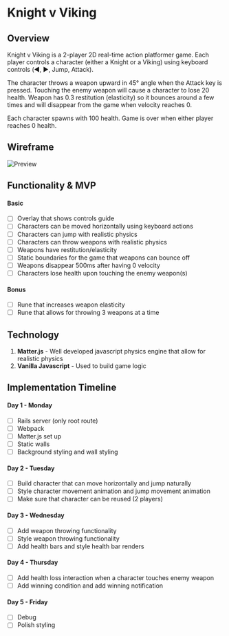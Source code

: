 <!-- # README

This README would normally document whatever steps are necessary to get the
application up and running.

Things you may want to cover:

* Ruby version

* System dependencies

* Configuration

* Database creation

* Database initialization

* How to run the test suite

* Services (job queues, cache servers, search engines, etc.)

* Deployment instructions

* ... -->

# Knight v Viking

## Overview

Knight v Viking is a 2-player 2D real-time action platformer game. Each player controls a character (either a Knight or a Viking) using keyboard controls (◀️, ▶️, Jump, Attack).

The character throws a weapon upward in 45° angle when the Attack key is pressed. Touching the enemy weapon will cause a character to lose 20 health. Weapon has 0.3 restitution (elasticity) so it bounces around a few times and will disappear from the game when velocity reaches 0.

Each character spawns with 100 health. Game is over when either player reaches 0 health.

## Wireframe

![Preview](https://github.com/khaivubui/knight_v_viking/blob/master/docs/Web%201920%20%E2%80%93%201.png)

## Functionality & MVP

#### Basic

- [ ] Overlay that shows controls guide
- [ ] Characters can be moved horizontally using keyboard actions
- [ ] Characters can jump with realistic physics
- [ ] Characters can throw weapons with realistic physics
- [ ] Weapons have restitution/elasticity
- [ ] Static boundaries for the game that weapons can bounce off
- [ ] Weapons disappear 500ms after having 0 velocity
- [ ] Characters lose health upon touching the enemy weapon(s)

#### Bonus
- [ ] Rune that increases weapon elasticity
- [ ] Rune that allows for throwing 3 weapons at a time

## Technology

1. __Matter.js__ - Well developed javascript physics engine that allow for realistic physics
2. __Vanilla Javascript__ - Used to build game logic

## Implementation Timeline

#### Day 1 - Monday
- [ ] Rails server (only root route)
- [ ] Webpack
- [ ] Matter.js set up
- [ ] Static walls
- [ ] Background styling and wall styling

#### Day 2 - Tuesday
- [ ] Build character that can move horizontally and jump naturally
- [ ] Style character movement animation and jump movement animation
- [ ] Make sure that character can be reused (2 players)

#### Day 3 - Wednesday
- [ ] Add weapon throwing functionality
- [ ] Style weapon throwing functionality
- [ ] Add health bars and style health bar renders

#### Day 4 - Thursday
- [ ] Add health loss interaction when a character touches enemy weapon
- [ ] Add winning condition and add winning notification

#### Day 5 - Friday
- [ ] Debug
- [ ] Polish styling
